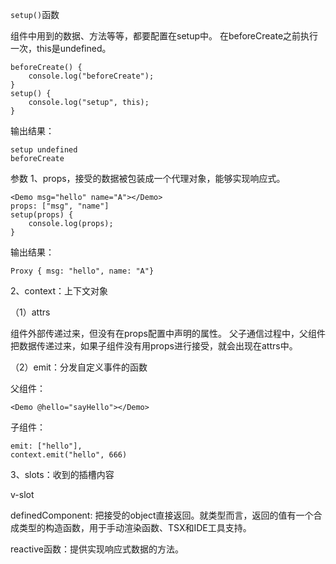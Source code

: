 `setup()`函数

组件中用到的数据、方法等等，都要配置在setup中。
在beforeCreate之前执行一次，this是undefined。
```
beforeCreate() {
    console.log("beforeCreate");
}
setup() {
    console.log("setup", this);
}
```
输出结果：
```
setup undefined
beforeCreate
```
参数
1、props，接受的数据被包装成一个代理对象，能够实现响应式。
```
<Demo msg="hello" name="A"></Demo>
props: ["msg", "name"]
setup(props) {
    console.log(props);
}
```
输出结果：
```
Proxy { msg: "hello", name: "A"}
```
2、context：上下文对象

（1）attrs

组件外部传递过来，但没有在props配置中声明的属性。
父子通信过程中，父组件把数据传递过来，如果子组件没有用props进行接受，就会出现在attrs中。

（2）emit：分发自定义事件的函数

父组件：

`<Demo @hello="sayHello"></Demo>`

子组件：
```
emit: ["hello"],
context.emit("hello", 666)
```
3、slots：收到的插槽内容

v-slot

definedComponent: 把接受的object直接返回。就类型而言，返回的值有一个合成类型的构造函数，用于手动渲染函数、TSX和IDE工具支持。

reactive函数：提供实现响应式数据的方法。